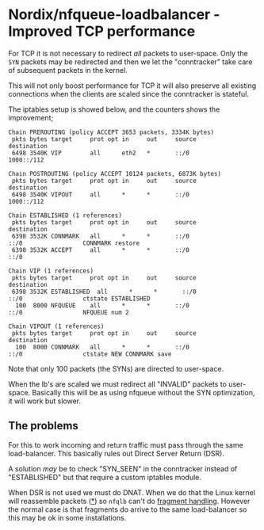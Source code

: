 # Nordix/nfqueue-loadbalancer - Improved TCP performance

For TCP it is not necessary to redirect *all* packets to
user-space. Only the `SYN` packets may be redirected and then we let
the "conntracker" take care of subsequent packets in the kernel.

This will not only boost performance for TCP it will also preserve all
existing connections when the clients are scaled since the conntracker
is stateful.


The iptables setup is showed below, and the counters shows the
improvement;

```
Chain PREROUTING (policy ACCEPT 3653 packets, 3334K bytes)
 pkts bytes target     prot opt in     out     source               destination         
 6498 3540K VIP        all      eth2   *       ::/0                 1000::/112          

Chain POSTROUTING (policy ACCEPT 10124 packets, 6873K bytes)
 pkts bytes target     prot opt in     out     source               destination         
 6498 3540K VIPOUT     all      *      *       ::/0                 1000::/112          

Chain ESTABLISHED (1 references)
 pkts bytes target     prot opt in     out     source               destination         
 6398 3532K CONNMARK   all      *      *       ::/0                 ::/0                 CONNMARK restore
 6398 3532K ACCEPT     all      *      *       ::/0                 ::/0                

Chain VIP (1 references)
 pkts bytes target     prot opt in     out     source               destination         
 6398 3532K ESTABLISHED  all      *      *       ::/0                 ::/0                 ctstate ESTABLISHED
  100  8000 NFQUEUE    all      *      *       ::/0                 ::/0                 NFQUEUE num 2

Chain VIPOUT (1 references)
 pkts bytes target     prot opt in     out     source               destination         
  100  8000 CONNMARK   all      *      *       ::/0                 ::/0                 ctstate NEW CONNMARK save
```

Note that only 100 packets (the SYNs) are directed to user-space.

When the lb's are scaled we must redirect all "INVALID" packets to
user-space. Basically this will be as using nfqueue without the SYN
optimization, it will work but slower.



## The problems

For this to work incoming and return traffic must pass through the
same load-balancer. This basically rules out Direct Server Return
(DSR).

A solution *may* be to check "SYN_SEEN" in the conntracker instead of
"ESTABLISHED" but that require a custom iptables module.

When DSR is not used we must do DNAT. When we do that the Linux kernel
will reassemble packets
([*](https://unix.stackexchange.com/questions/650790/unwanted-defragmentation-of-forwarded-ipv4-packets))
so `nfqlb` can't do [fragment handling](fragments.md). However the
normal case is that fragments do arrive to the same load-balancer so
this may be ok in some installations.